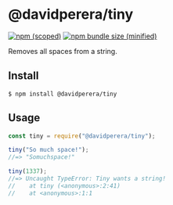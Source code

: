 # @davidperera/tiny

[![npm (scoped)](https://img.shields.io/npm/v/@davidperera/tiny.svg)](https://www.npmjs.com/package/@davidperera/tiny)
[![npm bundle size (minified)](https://img.shields.io/bundlephobia/min/@davidperera/tiny.svg)](https://www.npmjs.com/package/@davidperera/tiny)

Removes all spaces from a string.

## Install

```
$ npm install @davidperera/tiny
```

## Usage

```js
const tiny = require("@davidperera/tiny");

tiny("So much space!");
//=> "Somuchspace!"

tiny(1337);
//=> Uncaught TypeError: Tiny wants a string!
//    at tiny (<anonymous>:2:41)
//    at <anonymous>:1:1
```

